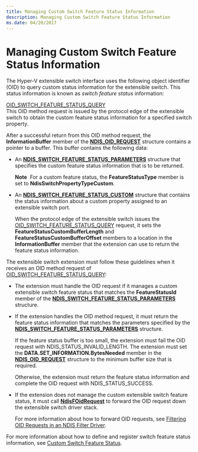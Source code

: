 ```yaml
---
title: Managing Custom Switch Feature Status Information
description: Managing Custom Switch Feature Status Information
ms.date: 04/20/2017
---
```


# Managing Custom Switch Feature Status Information


The Hyper-V extensible switch interface uses the following object identifier (OID) to query custom status information for the extensible switch. This status information is known as *switch feature status* information:

<a href="" id="oid-switch-feature-status-query"></a>[OID\_SWITCH\_FEATURE\_STATUS\_QUERY](./oid-switch-feature-status-query.md)  
This OID method request is issued by the protocol edge of the extensible switch to obtain the custom feature status information for a specified switch property.

After a successful return from this OID method request, the **InformationBuffer** member of the [**NDIS\_OID\_REQUEST**](/windows-hardware/drivers/ddi/oidrequest/ns-oidrequest-ndis_oid_request) structure contains a pointer to a buffer. This buffer contains the following data:

-   An [**NDIS\_SWITCH\_FEATURE\_STATUS\_PARAMETERS**](/windows-hardware/drivers/ddi/ntddndis/ns-ntddndis-_ndis_switch_feature_status_parameters) structure that specifies the custom feature status information that is to be returned.

    **Note**  For a custom feature status, the **FeatureStatusType** member is set to **NdisSwitchPropertyTypeCustom**.

     

-   An [**NDIS\_SWITCH\_FEATURE\_STATUS\_CUSTOM**](/windows-hardware/drivers/ddi/ntddndis/ns-ntddndis-_ndis_switch_feature_status_custom) structure that contains the status information about a custom property assigned to an extensible switch port.

    When the protocol edge of the extensible switch issues the [OID\_SWITCH\_FEATURE\_STATUS\_QUERY](./oid-switch-feature-status-query.md) request, it sets the **FeatureStatusCustomBufferLength** and **FeatureStatusCustomBufferOffset** members to a location in the **InformationBuffer** member that the extension can use to return the feature status information.

The extensible switch extension must follow these guidelines when it receives an OID method request of [OID\_SWITCH\_FEATURE\_STATUS\_QUERY](./oid-switch-feature-status-query.md):

-   The extension must handle the OID request if it manages a custom extensible switch feature status that matches the **FeatureStatusId** member of the [**NDIS\_SWITCH\_FEATURE\_STATUS\_PARAMETERS**](/windows-hardware/drivers/ddi/ntddndis/ns-ntddndis-_ndis_switch_feature_status_parameters) structure.

-   If the extension handles the OID method request, it must return the feature status information that matches the parameters specified by the [**NDIS\_SWITCH\_FEATURE\_STATUS\_PARAMETERS**](/windows-hardware/drivers/ddi/ntddndis/ns-ntddndis-_ndis_switch_feature_status_parameters) structure.

    If the feature status buffer is too small, the extension must fail the OID request with NDIS\_STATUS\_INVALID\_LENGTH. The extension must set the **DATA.SET\_INFORMATION.BytesNeeded** member in the [**NDIS\_OID\_REQUEST**](/windows-hardware/drivers/ddi/oidrequest/ns-oidrequest-ndis_oid_request) structure to the minimum buffer size that is required.

    Otherwise, the extension must return the feature status information and complete the OID request with NDIS\_STATUS\_SUCCESS.

-   If the extension does not manage the custom extensible switch feature status, it must call [**NdisFOidRequest**](/windows-hardware/drivers/ddi/ndis/nf-ndis-ndisfoidrequest) to forward the OID request down the extensible switch driver stack.

    For more information about how to forward OID requests, see [Filtering OID Requests in an NDIS Filter Driver](filtering-oid-requests-in-an-ndis-filter-driver.md).

For more information about how to define and register switch feature status information, see [Custom Switch Feature Status](custom-switch-feature-status.md).

 

